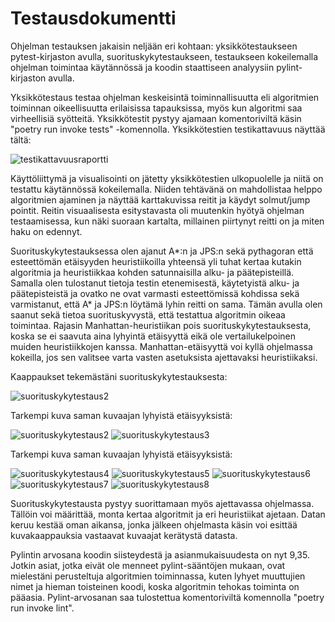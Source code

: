 # Testausdokumentti

Ohjelman testauksen jakaisin neljään eri kohtaan: yksikkötestaukseen pytest-kirjaston avulla, suorituskykytestaukseen, testaukseen kokeilemalla ohjelman toimintaa käytännössä ja koodin staattiseen analyysiin pylint-kirjaston avulla.

Yksikkötestaus testaa ohjelman keskeisintä toiminnallisuutta eli algoritmien toiminnan oikeellisuutta erilaisissa tapauksissa, myös kun algoritmi saa virheellisiä syötteitä. Yksikkötestit pystyy ajamaan komentoriviltä käsin "poetry run invoke tests" -komennolla. Yksikkötestien testikattavuus näyttää tältä:

![testikattavuusraportti](https://github.com/J-Uhero/tiralabra/blob/main/dokumentaatio/kuvat/testikattavuusraportti-kaappaus2.png)

Käyttöliittymä ja visualisointi on jätetty yksikkötestien ulkopuolelle ja niitä on testattu käytännössä kokeilemalla. Niiden tehtävänä on mahdollistaa helppo algoritmien ajaminen ja näyttää karttakuvissa reitit ja käydyt solmut/jump pointit. Reitin visuaalisesta esitystavasta oli muutenkin hyötyä ohjelman testaamisessa, kun näki suoraan kartalta, millainen piirtynyt reitti on ja miten haku on edennyt.

Suorituskykytestauksessa olen ajanut A*:n ja JPS:n sekä pythagoran että esteettömän etäisyyden heuristiikoilla yhteensä yli tuhat kertaa kutakin algoritmia ja heuristiikkaa kohden satunnaisilla alku- ja päätepisteillä. Samalla olen tulostanut tietoja testin etenemisestä, käytetyistä alku- ja päätepisteistä ja ovatko ne ovat varmasti esteettömissä kohdissa sekä varmistanut, että A* ja JPS:n löytämä lyhin reitti on sama. Tämän avulla olen saanut sekä tietoa suorituskyvystä, että testattua algoritmin oikeaa toimintaa. Rajasin Manhattan-heuristiikan pois suorituskykytestauksesta, koska se ei saavuta aina lyhyintä etäisyyttä eikä ole vertailukelpoinen muiden heuristiikkojen kanssa. Manhattan-etäisyyttä voi kyllä ohjelmassa kokeilla, jos sen valitsee varta vasten asetuksista ajettavaksi heuristiikaksi.

Kaappaukset tekemästäni suorituskykytestauksesta:

![suorituskykytestaus2](https://github.com/J-Uhero/tiralabra/blob/main/dokumentaatio/kuvat/suorituskykytestaus-kaappaus1.png)

Tarkempi kuva saman kuvaajan lyhyistä etäisyyksistä:

![suorituskykytestaus2](https://github.com/J-Uhero/tiralabra/blob/main/dokumentaatio/kuvat/suorituskykytestaus-kaappaus2.png)
![suorituskykytestaus3](https://github.com/J-Uhero/tiralabra/blob/main/dokumentaatio/kuvat/suorituskykytestaus-kaappaus3.png)

Tarkempi kuva saman kuvaajan lyhyistä etäisyyksistä:

![suorituskykytestaus4](https://github.com/J-Uhero/tiralabra/blob/main/dokumentaatio/kuvat/suorituskykytestaus-kaappaus4.png)
![suorituskykytestaus5](https://github.com/J-Uhero/tiralabra/blob/main/dokumentaatio/kuvat/suorituskykytestaus-kaappaus5.png)
![suorituskykytestaus6](https://github.com/J-Uhero/tiralabra/blob/main/dokumentaatio/kuvat/suorituskykytestaus-kaappaus6.png)
![suorituskykytestaus7](https://github.com/J-Uhero/tiralabra/blob/main/dokumentaatio/kuvat/suorituskykytestaus-kaappaus7.png)
![suorituskykytestaus8](https://github.com/J-Uhero/tiralabra/blob/main/dokumentaatio/kuvat/suorituskykytestaus-kaappaus8.png)

Suorituskykytestausta pystyy suorittamaan myös ajettavassa ohjelmassa. Tällöin voi määrittää, monta kertaa algoritmit ja eri heuristiikat ajetaan. Datan keruu kestää oman aikansa, jonka jälkeen ohjelmasta käsin voi esittää kuvakaappauksia vastaavat kuvaajat kerätystä datasta.

Pylintin arvosana koodin siisteydestä ja asianmukaisuudesta on nyt 9,35. Jotkin asiat, jotka eivät ole menneet pylint-sääntöjen mukaan, ovat mielestäni perusteltuja algoritmien toiminnassa, kuten lyhyet muuttujien nimet ja hieman toisteinen koodi, koska algoritmin tehokas toiminta on pääasia. Pylint-arvosanan saa tulostettua komentoriviltä komennolla "poetry run invoke lint".
